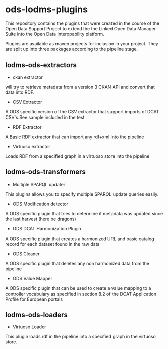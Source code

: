 ods-lodms-plugins
=================

This repository contains the plugins that were created in the course of the Open Data Support Project to extend the the Linked Open Data Manager Suite into the Open Data Interopability platform. 

Plugins are available as maven projects for inclusion in your project. They are split up into three packages according to the pipeline stage. 

lodms-ods-extractors 
-------------------

* ckan extractor 

will try to retrieve metadata from a version 3 CKAN API and convert that data into RDF.

* CSV Extractor

A ODS specific version of the CSV extractor that support imports of DCAT CSV's.See sample included in the test

* RDF Extractor

A Basic RDF extractor that can import any rdf+xml into the pipeline

* Virtuoso extractor

Loads RDF from a specified graph in a virtuoso store into the pipeline

lodms-ods-transformers
-----------------------
* Multiple SPARQL updater

This plugins allows you to specify multiple SPARQL update queries easily.

* ODS Modification detector

A ODS specific plugin that tries to determine if metadata was updated since the last harvest (here be dragons)

* ODS DCAT Harmonization Plugin

A ODS specific plugin that creates a harmonized URL and basic catalog record for each dataset found in the raw data

* ODS Cleaner

A ODS specific plugin that deletes any non harmonized data from the pipeline

* ODS Value Mapper

A ODS specific plugin that can be used to create a value mapping to a controller vocabulary as specified in section 8.2 of the DCAT Application Profile for European portals

lodms-ods-loaders
------------------
* Virtuoso Loader

This plugin loads rdf in the pipeline into a specified graph in the virtuoso store.
